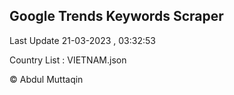 

## Google Trends Keywords Scraper 
 
Last Update 21-03-2023 , 03:32:53

Country List :
VIETNAM.json



© Abdul Muttaqin 
